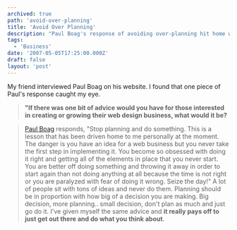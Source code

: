 ```yaml
---
archived: true
path: 'avoid-over-planning'
title: 'Avoid Over Planning'
description: "Paul Boag's response of avoiding over-planning hit home with me."
tags:
  - 'Business'
date: '2007-05-05T17:25:00.000Z'
draft: false
layout: 'post'
---
```


My friend interviewed Paul Boag on his website. I found that one piece of Paul's response caught my eye.

> **"If there was one bit of advice would you have for those interested in creating or growing their web design business, what would it be?**

> [Paul Boag](http://boagworld.com) responds, "Stop planning and do something. This is a lesson that has been driven home to me personally at the moment. The danger is you have an idea for a web business but you never take the first step in implementing it. You become so obsessed with doing it right and getting all of the elements in place that you never start. You are better off doing something and throwing it away in order to start again than not doing anything at all because the time is not right or you are paralyzed with fear of doing it wrong. Seize the day!" A lot of people sit with tons of ideas and never do them. Planning should be in proportion with how big of a decision you are making. Big decision, more planning.. small decision, don't plan as much and just go do it. I've given myself the same advice and **it really pays off to just get out there and do what you think about**.
